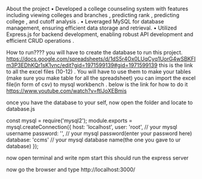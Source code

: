 About the project
• Developed a college counseling system with features including viewing colleges and branches , predicting
rank , predicting college , and cutoff analysis .
• Leveraged MySQL for database management, ensuring efficient data storage and retrieval.
• Utilized Express.js for backend development, enabling robust API development and efficient CRUD
operations .



How to run????
you will have to create the database to run this project.
https://docs.google.com/spreadsheets/d/1dS5r4Ox0LUqCyq1UorG4wSBKFIm3P3EDhKQr1sK1vnc/edit?gid=1971599139#gid=1971599139
this is the link to all the excel files (10-12) . You will have to use them to make your tables (make sure you make table for all the spreadsheet)
you can import the excel file(in form of csv) to mysql workbench . below is the link for how to do it
https://www.youtube.com/watch?v=ftlJoXEBmis

once you have the database to your self, now open the folder and locate to database.js

const mysql = require('mysql2');
module.exports = mysql.createConnection({
    host: 'localhost',
    user: 'root',    // your mysql username
    password: '',    // your mysql password(enter your password here)
    database: 'ccms'   // your mysql database name(the one you gave to ur database)
});

now open terminal and write npm start
this should run the express server 

now go the browser and type
http://localhost:3000/
